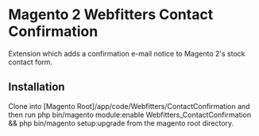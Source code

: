 # Magento 2 Webfitters Contact Confirmation

Extension which adds a confirmation e-mail notice to Magento 2's stock contact form.

## Installation
Clone into [Magento Root]/app/code/Webfitters/ContactConfirmation 
and then run php bin/magento module:enable Webfitters_ContactConfirmation && php bin/magento setup:upgrade 
from the magento root directory.  